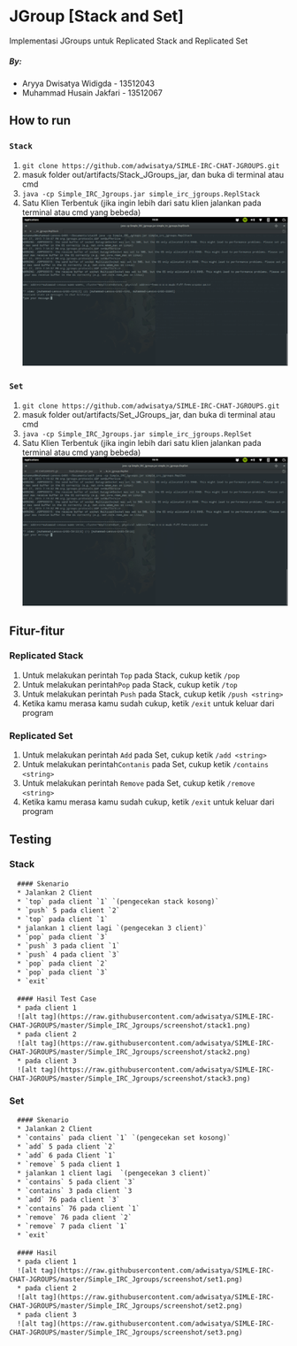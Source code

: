 # JGroup [Stack and Set]
Implementasi JGroups untuk Replicated Stack and Replicated Set

##### By:
* Aryya Dwisatya Widigda - 13512043
* Muhammad Husain Jakfari - 13512067

## How to run
### `Stack`

 1. `git clone https://github.com/adwisatya/SIMLE-IRC-CHAT-JGROUPS.git`
 2. masuk folder out/artifacts/Stack_JGroups_jar, dan buka di terminal atau cmd
 3. `java -cp Simple_IRC_Jgroups.jar simple_irc_jgroups.ReplStack`
 4. Satu Klien Terbentuk (jika ingin lebih dari satu klien jalankan pada terminal atau cmd yang bebeda)
![alt tag](https://raw.githubusercontent.com/adwisatya/SIMLE-IRC-CHAT-JGROUPS/master/Simple_IRC_Jgroups/screenshot/stackstart.png)

### `Set`

 1. `git clone https://github.com/adwisatya/SIMLE-IRC-CHAT-JGROUPS.git`
 2. masuk folder out/artifacts/Set_JGroups_jar, dan buka di terminal atau cmd
 3. `java -cp Simple_IRC_Jgroups.jar simple_irc_jgroups.ReplSet`
 4. Satu Klien Terbentuk (jika ingin lebih dari satu klien jalankan pada terminal atau cmd yang bebeda)
![alt tag](https://raw.githubusercontent.com/adwisatya/SIMLE-IRC-CHAT-JGROUPS/master/Simple_IRC_Jgroups/screenshot/setstart.png)

## Fitur-fitur
### Replicated Stack
 1. Untuk melakukan perintah ```Top``` pada Stack, cukup ketik ```/pop```
 2. Untuk melakukan perintah```Pop``` pada Stack, cukup ketik ```/top```
 3. Untuk melakukan perintah ```Push``` pada Stack, cukup ketik ```/push <string>```
 4. Ketika kamu merasa kamu sudah cukup, ketik ```/exit``` untuk keluar dari program

### Replicated Set
 1. Untuk melakukan perintah ```Add``` pada Set, cukup ketik ```/add <string>```
 2. Untuk melakukan perintah```Contanis``` pada Set, cukup ketik ```/contains <string>```
 3. Untuk melakukan perintah ```Remove``` pada Set, cukup ketik ```/remove <string>```
 4. Ketika kamu merasa kamu sudah cukup, ketik ```/exit``` untuk keluar dari program

## Testing

   ### Stack

      #### Skenario
      * Jalankan 2 Client
      * `top` pada client `1` `(pengecekan stack kosong)`
      * `push` 5 pada client `2`
      * `top` pada client `1`
      * jalankan 1 client lagi `(pengecekan 3 client)`
      * `pop` pada client `3`
      * `push` 3 pada client `1`
      * `push` 4 pada client `3`
      * `pop` pada client `2`
      * `pop` pada client `3`
      * `exit`

      #### Hasil Test Case
      * pada client 1
      ![alt tag](https://raw.githubusercontent.com/adwisatya/SIMLE-IRC-CHAT-JGROUPS/master/Simple_IRC_Jgroups/screenshot/stack1.png)
      * pada client 2
      ![alt tag](https://raw.githubusercontent.com/adwisatya/SIMLE-IRC-CHAT-JGROUPS/master/Simple_IRC_Jgroups/screenshot/stack2.png)
      * pada client 3
      ![alt tag](https://raw.githubusercontent.com/adwisatya/SIMLE-IRC-CHAT-JGROUPS/master/Simple_IRC_Jgroups/screenshot/stack3.png)

   ### Set
      #### Skenario
      * Jalankan 2 Client
      * `contains` pada client `1` `(pengecekan set kosong)`
      * `add` 5 pada client `2`
      * `add` 6 pada Client `1`
      * `remove` 5 pada client 1
      * jalankan 1 client lagi  `(pengecekan 3 client)`
      * `contains` 5 pada client `3`
      * `contains` 3 pada client `3
      * `add` 76 pada client `3`
      * `contains` 76 pada client `1`
      * `remove` 76 pada client `2`
      * `remove` 7 pada client `1`
      * `exit`

      #### Hasil
      * pada client 1
      ![alt tag](https://raw.githubusercontent.com/adwisatya/SIMLE-IRC-CHAT-JGROUPS/master/Simple_IRC_Jgroups/screenshot/set1.png)
      * pada client 2
      ![alt tag](https://raw.githubusercontent.com/adwisatya/SIMLE-IRC-CHAT-JGROUPS/master/Simple_IRC_Jgroups/screenshot/set2.png)
      * pada client 3
      ![alt tag](https://raw.githubusercontent.com/adwisatya/SIMLE-IRC-CHAT-JGROUPS/master/Simple_IRC_Jgroups/screenshot/set3.png)
